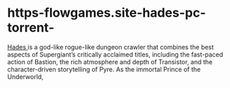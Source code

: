 # https-flowgames.site-hades-pc-torrent-
[Hades ](https://flowgames.site/hades-pc-torrent/)is a god-like rogue-like dungeon crawler that combines the best aspects of Supergiant’s critically acclaimed titles, including the fast-paced action of Bastion, the rich atmosphere and depth of Transistor, and the character-driven storytelling of Pyre. As the immortal Prince of the Underworld,
